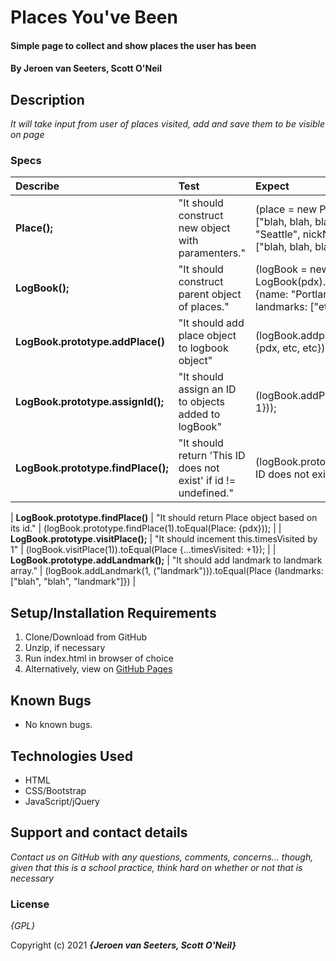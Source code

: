 # Places You've Been

#### Simple page to collect and show places the user has been

#### By **Jeroen van Seeters, Scott O'Neil**

## Description

_It will take input from user of places visited, add and save them to be visible on page_


### Specs

| Describe | Test | Expect |
| :-------------     | :------------- | :------------- |
| **Place();** | "It should construct new object with paramenters." | (place = new Place("Seattle", "Rainy City", ["blah, blah, blah"])).toEqual(place = {name: "Seattle", nickName:"Rainy City", landMarks: ["blah, blah, blah"]}); |
| **LogBook();** | "It should construct parent object of places." | (logBook = new LogBook(pdx).toEqual(logBook = {Place: {name: "Portland", nickName: "PDX", landmarks: ["etc, etc, etc"]}})) |
| **LogBook.prototype.addPlace()** | "It should add place object to logbook object" | (logBook.addplace(pdx).toEqual(logBook = {pdx, etc, etc})) |
| **LogBook.prototype.assignId();** | "It should assign an ID to objects added to logBook" | (logBook.addPlace(pdx).toEqual(Place: {...id: 1})); |
| **LogBook.prototype.findPlace();** | "It should return 'This ID does not exist' if id != undefined." | (logBook.prototype.findPlace(5).toEqual('This ID does not exist'));
 
 | **LogBook.prototype.findPlace()** | "It should return Place object based on its id." | (logBook.prototype.findPlace(1).toEqual(Place: {pdx})); |
 | **LogBook.prototype.visitPlace();** | "It should incement this.timesVisited by 1" | (logBook.visitPlace(1)).toEqual(Place {...timesVisited: +1}); |
 | **LogBook.prototype.addLandmark();** | "It should add landmark to landmark array." | (logBook.addLandmark(1, ("landmark"))).toEqual(Place {landmarks: ["blah", "blah", "landmark"]}) |

## Setup/Installation Requirements

1. Clone/Download from GitHub
2. Unzip, if necessary
3. Run index.html in browser of choice
4. Alternatively, view on [GitHub Pages]()

## Known Bugs

* No known bugs.

## Technologies Used

* HTML
* CSS/Bootstrap
* JavaScript/jQuery

## Support and contact details

_Contact us on GitHub with any questions, comments, concerns... though, given that this is a school practice, think hard on whether or not that is necessary_

### License

*{GPL}*

Copyright (c) 2021 **_{Jeroen van Seeters, Scott O'Neil}_**
